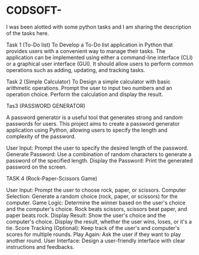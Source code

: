 # CODSOFT-

I was been alotted with some python tasks and I am sharing the description of the tasks here. 

Task 1 (To-Do list)
To Develop a To-Do list application in Python that provides users with a convenient way to manage their tasks. The application can be implemented using either a command-line interface (CLI) or a graphical user interface (GUI). It should allow users to perform common operations such as adding, updating, and tracking tasks.

Task 2 (Simple Calculator)
To Design a simple calculator with basic arithmetic operations. Prompt the user to input two numbers and an operation choice. Perform the calculation and display the result.

Tas3 (PASSWORD GENERATOR)

A password generator is a useful tool that generates strong and random passwords for users. This project aims to create a password generator application using Python, allowing users to specify the length and complexity of the password.

User Input: Prompt the user to specify the desired length of the password. Generate Password: Use a combination of random characters to generate a password of the specified length.
Display the Password: Print the generated password on the screen.

TASK 4 (Rock-Paper-Scissors Game)

User Input: Prompt the user to choose rock, paper, or scissors.
Computer Selection: Generate a random choice (rock, paper, or scissors) for the computer.
Game Logic: Determine the winner based on the user's choice and the computer's choice.
Rock beats scissors, scissors beat paper, and paper beats rock. Display Result: Show the user's choice and the computer's choice.
Display the result, whether the user wins, loses, or it's a tie. Score Tracking (Optional): Keep track of the user's and computer's scores for multiple rounds.
Play Again: Ask the user if they want to play another round.
User Interface: Design a user-friendly interface with clear instructions and feedbacks.

